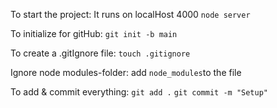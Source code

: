 To start the project:
It runs on localHost 4000
```node server```

To initialize for gitHub:
```git init -b main```

To create a .gitIgnore file:
```touch .gitignore```

Ignore node modules-folder:
add ```node_modules```to the file

To add & commit everything:
```git add .```
```git commit -m "Setup"```